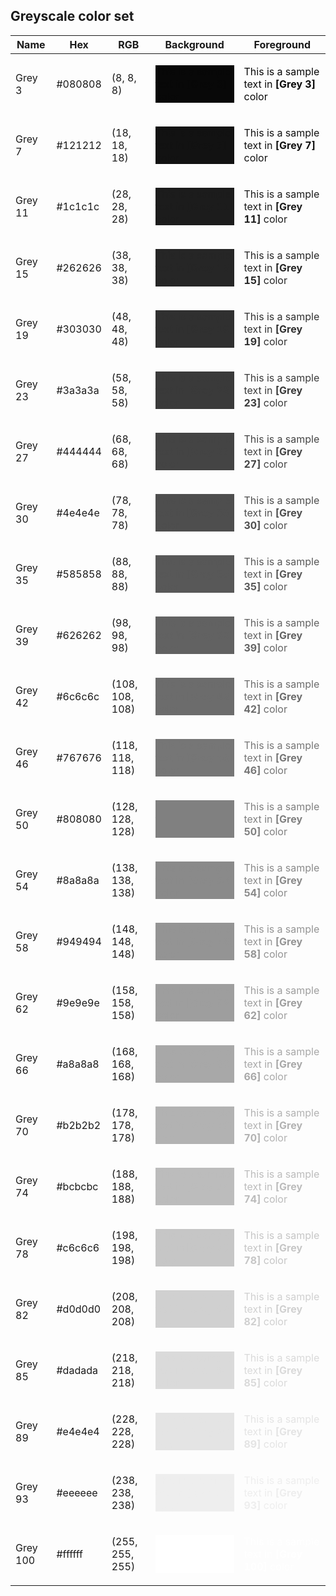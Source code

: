 ## Greyscale color set


| Name | Hex | RGB | Background | Foreground |
|------|-----|-----|------------|------------|
|<p style="color:rgbGrey 3;">Grey 3</p>|#080808|(8, 8, 8)|<p style="color:rgb(8, 8, 8);background-color:rgb(8, 8, 8);">This is a sample text in **[Grey 3]** color</p>|<p style="color:rgb(8, 8, 8);">This is a sample text in **[Grey 3]** color</p>|
|<p style="color:rgbGrey 7;">Grey 7</p>|#121212|(18, 18, 18)|<p style="color:rgb(18, 18, 18);background-color:rgb(18, 18, 18);">This is a sample text in **[Grey 7]** color</p>|<p style="color:rgb(18, 18, 18);">This is a sample text in **[Grey 7]** color</p>|
|<p style="color:rgbGrey 11;">Grey 11</p>|#1c1c1c|(28, 28, 28)|<p style="color:rgb(28, 28, 28);background-color:rgb(28, 28, 28);">This is a sample text in **[Grey 11]** color</p>|<p style="color:rgb(28, 28, 28);">This is a sample text in **[Grey 11]** color</p>|
|<p style="color:rgbGrey 15;">Grey 15</p>|#262626|(38, 38, 38)|<p style="color:rgb(38, 38, 38);background-color:rgb(38, 38, 38);">This is a sample text in **[Grey 15]** color</p>|<p style="color:rgb(38, 38, 38);">This is a sample text in **[Grey 15]** color</p>|
|<p style="color:rgbGrey 19;">Grey 19</p>|#303030|(48, 48, 48)|<p style="color:rgb(48, 48, 48);background-color:rgb(48, 48, 48);">This is a sample text in **[Grey 19]** color</p>|<p style="color:rgb(48, 48, 48);">This is a sample text in **[Grey 19]** color</p>|
|<p style="color:rgbGrey 23;">Grey 23</p>|#3a3a3a|(58, 58, 58)|<p style="color:rgb(58, 58, 58);background-color:rgb(58, 58, 58);">This is a sample text in **[Grey 23]** color</p>|<p style="color:rgb(58, 58, 58);">This is a sample text in **[Grey 23]** color</p>|
|<p style="color:rgbGrey 27;">Grey 27</p>|#444444|(68, 68, 68)|<p style="color:rgb(68, 68, 68);background-color:rgb(68, 68, 68);">This is a sample text in **[Grey 27]** color</p>|<p style="color:rgb(68, 68, 68);">This is a sample text in **[Grey 27]** color</p>|
|<p style="color:rgbGrey 30;">Grey 30</p>|#4e4e4e|(78, 78, 78)|<p style="color:rgb(78, 78, 78);background-color:rgb(78, 78, 78);">This is a sample text in **[Grey 30]** color</p>|<p style="color:rgb(78, 78, 78);">This is a sample text in **[Grey 30]** color</p>|
|<p style="color:rgbGrey 35;">Grey 35</p>|#585858|(88, 88, 88)|<p style="color:rgb(88, 88, 88);background-color:rgb(88, 88, 88);">This is a sample text in **[Grey 35]** color</p>|<p style="color:rgb(88, 88, 88);">This is a sample text in **[Grey 35]** color</p>|
|<p style="color:rgbGrey 39;">Grey 39</p>|#626262|(98, 98, 98)|<p style="color:rgb(98, 98, 98);background-color:rgb(98, 98, 98);">This is a sample text in **[Grey 39]** color</p>|<p style="color:rgb(98, 98, 98);">This is a sample text in **[Grey 39]** color</p>|
|<p style="color:rgbGrey 42;">Grey 42</p>|#6c6c6c|(108, 108, 108)|<p style="color:rgb(108, 108, 108);background-color:rgb(108, 108, 108);">This is a sample text in **[Grey 42]** color</p>|<p style="color:rgb(108, 108, 108);">This is a sample text in **[Grey 42]** color</p>|
|<p style="color:rgbGrey 46;">Grey 46</p>|#767676|(118, 118, 118)|<p style="color:rgb(118, 118, 118);background-color:rgb(118, 118, 118);">This is a sample text in **[Grey 46]** color</p>|<p style="color:rgb(118, 118, 118);">This is a sample text in **[Grey 46]** color</p>|
|<p style="color:rgbGrey 50;">Grey 50</p>|#808080|(128, 128, 128)|<p style="color:rgb(128, 128, 128);background-color:rgb(128, 128, 128);">This is a sample text in **[Grey 50]** color</p>|<p style="color:rgb(128, 128, 128);">This is a sample text in **[Grey 50]** color</p>|
|<p style="color:rgbGrey 54;">Grey 54</p>|#8a8a8a|(138, 138, 138)|<p style="color:rgb(138, 138, 138);background-color:rgb(138, 138, 138);">This is a sample text in **[Grey 54]** color</p>|<p style="color:rgb(138, 138, 138);">This is a sample text in **[Grey 54]** color</p>|
|<p style="color:rgbGrey 58;">Grey 58</p>|#949494|(148, 148, 148)|<p style="color:rgb(148, 148, 148);background-color:rgb(148, 148, 148);">This is a sample text in **[Grey 58]** color</p>|<p style="color:rgb(148, 148, 148);">This is a sample text in **[Grey 58]** color</p>|
|<p style="color:rgbGrey 62;">Grey 62</p>|#9e9e9e|(158, 158, 158)|<p style="color:rgb(158, 158, 158);background-color:rgb(158, 158, 158);">This is a sample text in **[Grey 62]** color</p>|<p style="color:rgb(158, 158, 158);">This is a sample text in **[Grey 62]** color</p>|
|<p style="color:rgbGrey 66;">Grey 66</p>|#a8a8a8|(168, 168, 168)|<p style="color:rgb(168, 168, 168);background-color:rgb(168, 168, 168);">This is a sample text in **[Grey 66]** color</p>|<p style="color:rgb(168, 168, 168);">This is a sample text in **[Grey 66]** color</p>|
|<p style="color:rgbGrey 70;">Grey 70</p>|#b2b2b2|(178, 178, 178)|<p style="color:rgb(178, 178, 178);background-color:rgb(178, 178, 178);">This is a sample text in **[Grey 70]** color</p>|<p style="color:rgb(178, 178, 178);">This is a sample text in **[Grey 70]** color</p>|
|<p style="color:rgbGrey 74;">Grey 74</p>|#bcbcbc|(188, 188, 188)|<p style="color:rgb(188, 188, 188);background-color:rgb(188, 188, 188);">This is a sample text in **[Grey 74]** color</p>|<p style="color:rgb(188, 188, 188);">This is a sample text in **[Grey 74]** color</p>|
|<p style="color:rgbGrey 78;">Grey 78</p>|#c6c6c6|(198, 198, 198)|<p style="color:rgb(198, 198, 198);background-color:rgb(198, 198, 198);">This is a sample text in **[Grey 78]** color</p>|<p style="color:rgb(198, 198, 198);">This is a sample text in **[Grey 78]** color</p>|
|<p style="color:rgbGrey 82;">Grey 82</p>|#d0d0d0|(208, 208, 208)|<p style="color:rgb(208, 208, 208);background-color:rgb(208, 208, 208);">This is a sample text in **[Grey 82]** color</p>|<p style="color:rgb(208, 208, 208);">This is a sample text in **[Grey 82]** color</p>|
|<p style="color:rgbGrey 85;">Grey 85</p>|#dadada|(218, 218, 218)|<p style="color:rgb(218, 218, 218);background-color:rgb(218, 218, 218);">This is a sample text in **[Grey 85]** color</p>|<p style="color:rgb(218, 218, 218);">This is a sample text in **[Grey 85]** color</p>|
|<p style="color:rgbGrey 89;">Grey 89</p>|#e4e4e4|(228, 228, 228)|<p style="color:rgb(228, 228, 228);background-color:rgb(228, 228, 228);">This is a sample text in **[Grey 89]** color</p>|<p style="color:rgb(228, 228, 228);">This is a sample text in **[Grey 89]** color</p>|
|<p style="color:rgbGrey 93;">Grey 93</p>|#eeeeee|(238, 238, 238)|<p style="color:rgb(238, 238, 238);background-color:rgb(238, 238, 238);">This is a sample text in **[Grey 93]** color</p>|<p style="color:rgb(238, 238, 238);">This is a sample text in **[Grey 93]** color</p>|
|<p style="color:rgbGrey 100;">Grey 100</p>|#ffffff|(255, 255, 255)|<p style="color:rgb(255, 255, 255);background-color:rgb(255, 255, 255);">This is a sample text in **[Grey 100]** color</p>|<p style="color:rgb(255, 255, 255);">This is a sample text in **[Grey 100]** color</p>|

